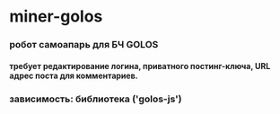 # miner-golos
### робот самоапарь для БЧ GOLOS
#### требует редактирование логина, приватного постинг-ключа, URL адрес поста для комментариев.
### зависимость: библиотека ('golos-js')
